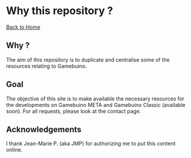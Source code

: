 
# Why this repository ?

[Back to Home](./README.MD)

## Why ?

The aim of this repository is to duplicate and centralise some of the resources relating to Gamebuino.

## Goal

The objective of this site is to make available the necessary resources for the developments on Gamebuino META and Gamebuino Classic (available soon). For all requests, please look at the contact page.

## Acknowledgements

I thank Jean-Marie P. (aka JMP) for authorizing me to put this content online.
